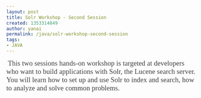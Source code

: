 ```yaml
---
layout: post
title: Solr Workshop - Second Session
created: 1353314849
author: yanai
permalink: /java/solr-workshop-second-session
tags:
- JAVA
---
```

<p>&nbsp;<span style="color: rgb(64, 64, 64); font-family: Verdana; font-size: 14pt;">This two sessions hands-on workshop is targeted at developers who want to build applications with Solr, the Lucene search server. You will learn how to set up and use Solr to index and search, how to analyze and solve common problems.</span></p>
<p>&nbsp;</p>
